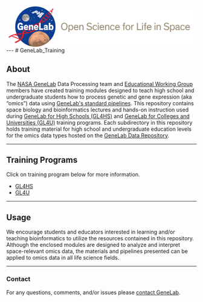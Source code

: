 <img src="NASA_GeneLab_logo-2019.png" align="left" alt=""/>
<br>
---
# GeneLab_Training

## About
The [NASA GeneLab](https://genelab.nasa.gov/) Data Processing team and [Educational Working Group]() members have created training modules designed to teach high school and undergraduate students how to process genetic and gene expression (aka “omics”) data using [GeneLab's standard pipelines](https://github.com/nasa/GeneLab_Data_Processing). This repository contains space biology and bioinformatics lectures and hands-on instruction used during [GeneLab for High Schools (GL4HS)](https://www.nasa.gov/ames/genelab-for-high-schools) and [GeneLab for Colleges and Universities (GL4U)]() training programs. Each subdirectory in this repository holds training material for high school and undergraduate education levels for the omics data types hosted on the [GeneLab Data Repository](https://genelab-data.ndc.nasa.gov/genelab/projects).

---
## Training Programs
Click on training program below for more information.
- [GL4HS](GL4HS)  
- [GL4U](GL4U)  

---
## Usage
We encourage students and educators interested in learning and/or teaching bioinformatics to utilize the resources contained in this repository. Although the enclosed modules are designed to analyze and interpret space-relevant omics data, the materials and pipelines presented can be applied to omics data in all life science fields. 

---
### Contact
For any questions, comments, and/or issues please [contact GeneLab](https://genelab.nasa.gov/help/contact).
